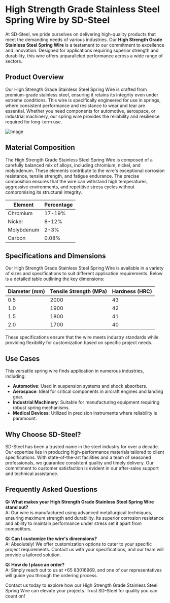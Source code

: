 # High Strength Grade Stainless Steel Spring Wire by SD-Steel

At SD-Steel, we pride ourselves on delivering high-quality products that meet the demanding needs of various industries. Our **High Strength Grade Stainless Steel Spring Wire** is a testament to our commitment to excellence and innovation. Designed for applications requiring superior strength and durability, this wire offers unparalleled performance across a wide range of sectors.

## Product Overview

Our High Strength Grade Stainless Steel Spring Wire is crafted from premium-grade stainless steel, ensuring it retains its integrity even under extreme conditions. This wire is specifically engineered for use in springs, where consistent performance and resistance to wear and tear are essential. Whether you need components for automotive, aerospace, or industrial machinery, our spring wire provides the reliability and resilience required for long-term use.

![Image](https://github.com/user-attachments/assets/2567258e-e124-4816-932d-1809bd27ef0b)

## Material Composition

The High Strength Grade Stainless Steel Spring Wire is composed of a carefully balanced mix of alloys, including chromium, nickel, and molybdenum. These elements contribute to the wire's exceptional corrosion resistance, tensile strength, and fatigue endurance. The precise composition ensures that the wire can withstand high temperatures, aggressive environments, and repetitive stress cycles without compromising its structural integrity.

| **Element** | **Percentage** |
|-------------|----------------|
| Chromium    | 17-19%         |
| Nickel       | 8-12%          |
| Molybdenum   | 2-3%           |
| Carbon       | 0.08%          |

## Specifications and Dimensions

Our High Strength Grade Stainless Steel Spring Wire is available in a variety of sizes and specifications to suit different application requirements. Below is a detailed table outlining the key dimensions:

| **Diameter (mm)** | **Tensile Strength (MPa)** | **Hardness (HRC)** |
|--------------------|----------------------------|--------------------|
| 0.5               | 2000                       | 43                 |
| 1.0               | 1900                       | 42                 |
| 1.5               | 1800                       | 41                 |
| 2.0               | 1700                       | 40                 |

These specifications ensure that the wire meets industry standards while providing flexibility for customization based on specific project needs.

## Use Cases

This versatile spring wire finds application in numerous industries, including:

- **Automotive**: Used in suspension systems and shock absorbers.
- **Aerospace**: Ideal for critical components in aircraft engines and landing gear.
- **Industrial Machinery**: Suitable for manufacturing equipment requiring robust spring mechanisms.
- **Medical Devices**: Utilized in precision instruments where reliability is paramount.

## Why Choose SD-Steel?

SD-Steel has been a trusted name in the steel industry for over a decade. Our expertise lies in producing high-performance materials tailored to client specifications. With state-of-the-art facilities and a team of seasoned professionals, we guarantee consistent quality and timely delivery. Our commitment to customer satisfaction is evident in our after-sales support and technical assistance.

## Frequently Asked Questions

**Q: What makes your High Strength Grade Stainless Steel Spring Wire stand out?**  
A: Our wire is manufactured using advanced metallurgical techniques, ensuring maximum strength and durability. Its superior corrosion resistance and ability to maintain performance under stress set it apart from competitors.

**Q: Can I customize the wire's dimensions?**  
A: Absolutely! We offer customization options to cater to your specific project requirements. Contact us with your specifications, and our team will provide a tailored solution.

**Q: How do I place an order?**  
A: Simply reach out to us at +65 83016969, and one of our representatives will guide you through the ordering process.

Contact us today to explore how our High Strength Grade Stainless Steel Spring Wire can elevate your projects. Trust SD-Steel for quality you can count on!